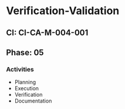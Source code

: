 # Verification-Validation

## CI: CI-CA-M-004-001
## Phase: 05

### Activities
- Planning
- Execution
- Verification
- Documentation
